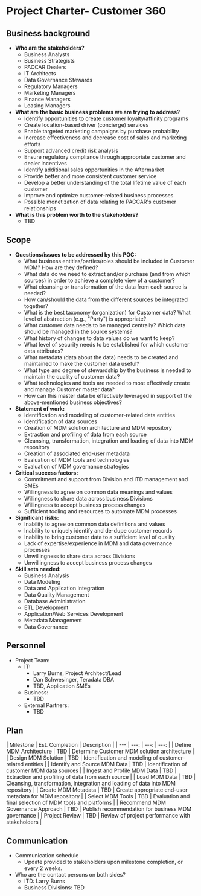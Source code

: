 # Project Charter- Customer 360

## Business background
* **Who are the stakeholders?**
	* Business Analysts
	* Business Strategists
	* PACCAR Dealers
	* IT Architects
	* Data Governance Stewards
	* Regulatory Managers
	* Marketing Managers
	* Finance Managers
	* Leasing Managers
* **What are the basic business problems we are trying to address?**
	* Identify opportunities to create customer loyalty/affinity programs
	* Create location-based driver (concierge) services
	* Enable targeted marketing campaigns by purchase probability
	* Increase effectiveness and decrease cost of sales and marketing efforts
	* Support advanced credit risk analysis
	* Ensure regulatory compliance through appropriate customer and dealer incentives
	* Identify additional sales opportunities in the Aftermarket
	* Provide better and more consistent customer service
	* Develop a better understanding of the total lifetime value of each customer 
	* Improve and optimize customer-related business processes
	* Possible monetization of data relating to PACCAR's customer relationships
* **What is this problem worth to the stakeholders?**
	* TBD

## Scope
* **Questions/issues to be addressed by this POC:**
	* What business entities/parties/roles should be included in Customer MDM? How are they defined?
	* What data do we need to extract and/or purchase (and from which sources) in order to achieve a complete view of a customer?
	* What cleansing or transformation of the data from each source is needed?
	* How can/should the data from the different sources be integrated together?
	* What is the best taxonomy (organization) for Customer data? What level of abstraction (e.g., "Party") is appropriate?
	* What customer data needs to be managed centrally? Which data should be managed in the source systems?
	* What history of changes to data values do we want to keep?
	* What level of security needs to be established for which customer data attributes?
	* What metadata (data about the data) needs to be created and maintained to make the customer data useful?
	* What type and degree of stewardship by the business is needed to maintain the quality of customer data?
	* What technologies and tools are needed to most effectively create and manage Customer master data?
	* How can this master data be effectively leveraged in support of the above-mentioned business objectives?
* **Statement of work:**
	* Identification and modeling of customer-related data entities
	* Identification of data sources
	* Creation of MDM solution architecture and MDM repository
	* Extraction and profiling of data from each source
	* Cleansing, transformation, integration and loading of data into MDM repository
	* Creation of associated end-user metadata
	* Evaluation of MDM tools and technologies
	* Evaluation of MDM governance strategies
* **Critical success factors:**
	* Commitment and support from Division and ITD management and SMEs
	* Willingness to agree on common data meanings and values
	* Willingness to share data across business Divisions
	* Willingness to accept business process changes
	* Sufficient tooling and resources to automate MDM processes
* **Significant risks:**
	* Inability to agree on common data definitions and values
	* Inability to uniquely identify and de-dupe customer records
	* Inability to bring customer data to a sufficient level of quality
	* Lack of expertise/experience in MDM and data governance processes
	* Unwillingness to share data across Divisions
	* Unwillingness to accept business process changes
* **Skill sets needed:**
	* Business Analysis
	* Data Modeling
	* Data and Application Integration
	* Data Quality Management
	* Database Administration
	* ETL Development
	* Application/Web Services Development
	* Metadata Management
	* Data Governance

## Personnel
* Project Team:
	* IT:
		* Larry Burns, Project Architect/Lead
		* Dan Schwesinger, Teradata DBA
		* TBD, Application SMEs
	* Business:
		* TBD
	* External Partners:
		* TBD

## Plan

| Milestone | Est. Completion | Description |
| ---:| ---: | ---: | ---: |
| Define MDM Architecture | TBD | Determine Customer MDM solution architecture | 
| Design MDM Solution | TBD | Identification and modeling of customer-related entities |
| Identify and Source MDM Data | TBD | Identification of customer MDM data sources | 
| Ingest and Profile MDM Data | TBD | Extraction and profiling of data from each source | 
| Load MDM Data | TBD | Cleansing, transformation, integration and loading of data into MDM repository | 
| Create MDM Metadata | TBD | Create appropriate end-user metadata for MDM repository | 
| Select MDM Tools | TBD | Evaluation and final selection of MDM tools and platforms | 
| Recommend MDM Governance Approach | TBD | Publish recommendation for business MDM governance | 
| Project Review | TBD | Review of project performance with stakeholders | 


## Communication
* Communication schedule
	* Update provided to stakeholders upon milestone completion, or every 2 weeks.
* Who are the contact persons on both sides?
	* ITD: Larry Burns
	* Business Divisions: TBD
